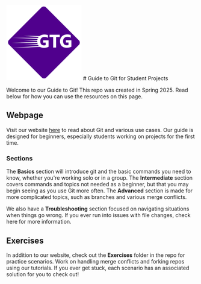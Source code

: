 <img src="/assets/images/gtg-2.png" alt="The Guide to Git logo!" width="200"/>
# Guide to Git for Student Projects

Welcome to our Guide to Git! This repo was created in Spring 2025. Read below for how you can use the resources on this page.

## Webpage
Visit our website [here](https://guide-to-git.github.io/students-guide-to-git/) to read about Git and various use cases. Our guide is 
designed for beginners, especially students working on projects for the first time. 

### Sections
The **Basics** section will introduce git and the basic commands you need to know, whether you're working solo or in a group.
The **Intermediate** section covers commands and topics not needed as a beginner, but that you may begin seeing as you use Git more often.
The **Advanced** section is made for more complicated topics, such as branches and various merge conflicts.

We also have a **Troubleshooting** section focused on navigating situations when things go wrong. If you ever run into issues with file changes, check here for more information.

## Exercises
In addition to our website, check out the **Exercises** folder in the repo for practice scenarios. Work on handling merge conflicts and forking repos using our tutorials. If you ever get stuck, each scenario has an associated solution for you to check out!
